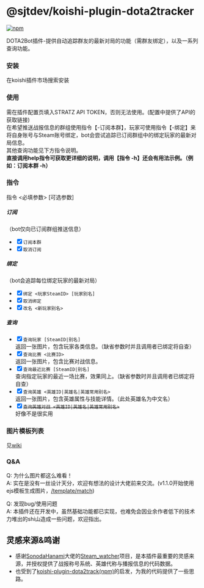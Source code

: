 # @sjtdev/koishi-plugin-dota2tracker

[![npm](https://img.shields.io/npm/v/@sjtdev/koishi-plugin-dota2tracker?style=flat-square)](https://www.npmjs.com/package/@sjtdev/koishi-plugin-dota2tracker)

DOTA2Bot插件-提供自动追踪群友的最新对局的功能（需群友绑定），以及一系列查询功能。
### 安装
在koishi插件市场搜索安装

### 使用
需在插件配置页填入STRATZ API TOKEN，否则无法使用。(配置中提供了API的获取链接)  
在希望推送战报信息的群组使用指令【-订阅本群】，玩家可使用指令【-绑定】来将自身账号与Steam账号绑定，bot会尝试追踪已订阅群组中的绑定玩家的最新对局信息。  
其他查询功能见下方指令说明。  
**直接调用help指令可获取更详细的说明，调用【指令 -h】还会有用法示例。（例如：订阅本群 -h）**

### 指令
指令 <必填参数> [可选参数]
##### 订阅
（bot仅向已订阅群组推送信息）
* <input type="checkbox" checked>`订阅本群`
* <input type="checkbox" checked>`取消订阅`
##### 绑定
（bot会追踪每位绑定玩家的最新对局）
* <input type="checkbox" checked>`绑定 <玩家SteamID> [玩家别名]`
* <input type="checkbox" checked>`取消绑定`
* <input type="checkbox" checked>`改名 <新玩家别名>`
##### 查询
* <input type="checkbox" checked>`查询玩家 [SteamID|别名]`  
  返回一张图片，包含玩家各类信息。（缺省参数时并且调用者已绑定将自查）
* <input type="checkbox" checked>`查询比赛 <比赛ID>`  
  返回一张图片，包含比赛对战信息。
* <input type="checkbox" checked>`查询最近比赛 [SteamID|别名]`  
  查询指定玩家的最近一场比赛，效果同上。（缺省参数时并且调用者已绑定将自查）
* <input type="checkbox" checked>`查询英雄 <英雄ID|英雄名|英雄常用别名>`  
  返回一张图片，包含英雄属性与技能详情。（此处英雄名为中文名）
* <input type="checkbox" checked><del>`查询英雄对战 <英雄ID|英雄名|英雄常用别名>`</del>  
  好像不是很实用

### 图片模板列表
见[wiki](./wiki)  

### Q&A
Q: 为什么图片都这么难看！  
A: 实在是没有一丝设计天分，欢迎有想法的设计大佬前来交流。(v1.1.0开始使用ejs模板生成图片，[/template/match](./template/match))  
  
Q: 发现bug/使用问题  
A: 本插件还在开发中，虽然基础功能都已实现，也难免会因业余作者低下的技术力堆出的shi山造成一些问题，欢迎指出。  

## 灵感来源&鸣谢
* 感谢[SonodaHanami](https://github.com/SonodaHanami)大佬的[Steam_watcher](https://github.com/SonodaHanami/Steam_watcher)项目，是本插件最重要的灵感来源，并授权提供了战报称号系统、英雄代称与播报信息的代码数据。
* 也受到了[koishi-plugin-dota2track(npm)](https://www.npmjs.com/package/koishi-plugin-dota2track)的启发，为我的代码提供了一些思路。